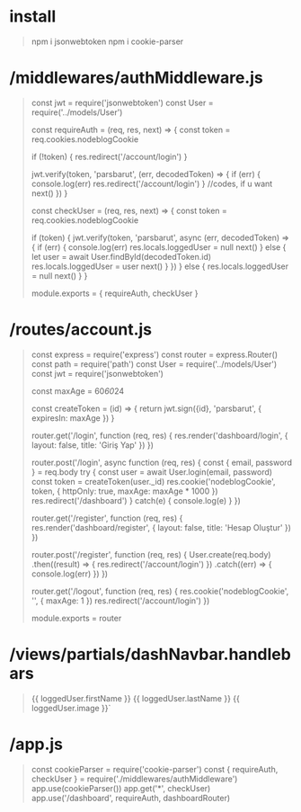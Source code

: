 # install
> npm i jsonwebtoken
> npm i cookie-parser
# /middlewares/authMiddleware.js

> const jwt = require('jsonwebtoken')
> const User = require('../models/User')
> 
> const requireAuth = (req, res, next) => {
>   const token = req.cookies.nodeblogCookie
> 
>   if (!token) {
>     res.redirect('/account/login')
>   }
> 
>   jwt.verify(token, 'parsbarut', (err, decodedToken) => {
>     if (err) {
>       console.log(err)
>       res.redirect('/account/login')
>     }
>     //codes, if u want
>     next()
>   })
> }
> 
> const checkUser = (req, res, next) => {
>   const token = req.cookies.nodeblogCookie
> 
>   if (token) {
>     jwt.verify(token, 'parsbarut', async (err, decodedToken) => {
>       if (err) {
>         console.log(err)
>         res.locals.loggedUser = null
>         next()
>      } else {
>        let user = await User.findById(decodedToken.id)
>         res.locals.loggedUser = user
>         next()
>       }
>     })
>   } else {
>     res.locals.loggedUser = null
>     next()
>   }
> }
> 
> module.exports = {
>   requireAuth,
>   checkUser
> }

# /routes/account.js

> const express = require('express')
> const router = express.Router()
> const path = require('path')
> const User = require('../models/User')
> const jwt = require('jsonwebtoken')
> 
> const maxAge = 60*60*24
> 
> const createToken = (id) => {
> 	return jwt.sign({id}, 'parsbarut', { expiresIn: maxAge })
> }
> 
> router.get('/login', function (req, res) {
>     res.render('dashboard/login', { layout: false, title: 'Giriş Yap' })
> })
> 
> router.post('/login', async function (req, res) {
> 	const { email, password } = req.body
> 	try {
> 		const user = await User.login(email, password)
> 		const token = createToken(user._id)
> 		res.cookie('nodeblogCookie', token, { httpOnly: true, maxAge: maxAge * 1000 })
> 		res.redirect('/dashboard')
> 	} catch(e) {
> 		console.log(e)
> 	}
> })
> 
> router.get('/register', function (req, res) {
>     res.render('dashboard/register', { layout: false, title: 'Hesap Oluştur' })
> })
> 
> router.post('/register', function (req, res) {
>     User.create(req.body)
> 			.then((result) => {
> 				res.redirect('/account/login')
> 			})
> 			.catch((err) => {
> 				console.log(err)
> 			})
> })
> 
> router.get('/logout', function (req, res) {
> 	res.cookie('nodeblogCookie', '', { maxAge: 1 })
> 	res.redirect('/account/login')
> })
> 
> module.exports = router



# /views/partials/dashNavbar.handlebars
> {{ loggedUser.firstName }} {{ loggedUser.lastName }} {{ loggedUser.image }}`

# /app.js

> const cookieParser = require('cookie-parser')
> const { requireAuth, checkUser } = require('./middlewares/authMiddleware')
> app.use(cookieParser())
> app.get('*', checkUser)
> app.use('/dashboard', requireAuth, dashboardRouter)
